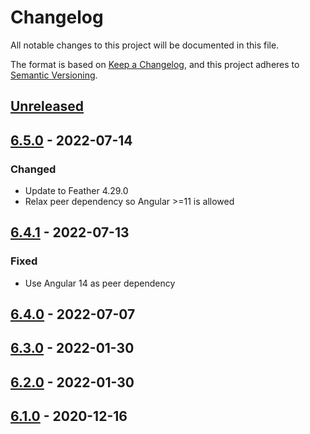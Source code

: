 # Changelog
All notable changes to this project will be documented in this file.

The format is based on [Keep a Changelog](https://keepachangelog.com/en/1.0.0/),
and this project adheres to [Semantic Versioning](https://semver.org/spec/v2.0.0.html).

## [Unreleased]

## [6.5.0] - 2022-07-14

### Changed
- Update to Feather 4.29.0
- Relax peer dependency so Angular >=11 is allowed 

## [6.4.1] - 2022-07-13

### Fixed
- Use Angular 14 as peer dependency

## [6.4.0] - 2022-07-07

## [6.3.0] - 2022-01-30

## [6.2.0] - 2022-01-30

## [6.1.0] - 2020-12-16


[Unreleased]: https://github.com/michaelbazos/angular-feather/compare/6.5.0...HEAD
[6.5.0]: https://github.com/michaelbazos/angular-feather/compare/6.4.1...6.5.0
[6.4.1]: https://github.com/michaelbazos/angular-feather/compare/6.4.0...6.4.1
[6.4.0]: https://github.com/michaelbazos/angular-feather/compare/6.3.0...6.4.0
[6.3.0]: https://github.com/michaelbazos/angular-feather/compare/6.2.0...6.3.0
[6.2.0]: https://github.com/michaelbazos/angular-feather/compare/6.1.0...6.2.0
[6.1.0]: https://github.com/michaelbazos/angular-feather/releases/tag/6.1.0
